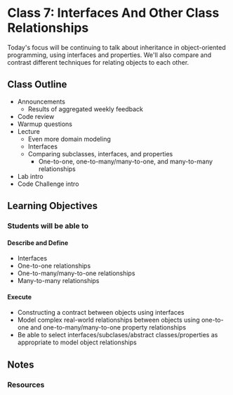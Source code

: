 # Class 7: Interfaces And Other Class Relationships

Today's focus will be continuing to talk about inheritance in object-oriented programming, using interfaces and properties. We'll also compare and contrast different techniques for relating objects to each other.

## Class Outline

- Announcements
  - Results of aggregated weekly feedback
- Code review
- Warmup questions
- Lecture
  - Even more domain modeling
  - Interfaces
  - Comparing subclasses, interfaces, and properties
    - One-to-one, one-to-many/many-to-one, and many-to-many relationships
- Lab intro
- Code Challenge intro

## Learning Objectives

### Students will be able to

#### Describe and Define

- Interfaces
- One-to-one relationships
- One-to-many/many-to-one relationships
- Many-to-many relationships

#### Execute

- Constructing a contract between objects using interfaces
- Model complex real-world relationships between objects using one-to-one and one-to-many/many-to-one property relationships
- Be able to select interfaces/subclases/abstract classes/properties as appropriate to model object relationships

## Notes

### Resources


